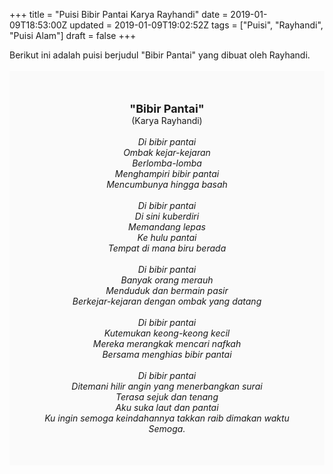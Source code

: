 +++
title = "Puisi Bibir Pantai Karya Rayhandi"
date = 2019-01-09T18:53:00Z
updated = 2019-01-09T19:02:52Z
tags = ["Puisi", "Rayhandi", "Puisi Alam"]
draft = false
+++

<div dir="ltr" style="text-align: left;" trbidi="on"><div style="text-align: justify;">Berikut ini adalah puisi berjudul "Bibir Pantai" yang dibuat oleh Rayhandi.</div><br /><div style="background: #FAFAFA; font-size: 14px; height: auto; margin: 0 auto; padding: 50px; text-align: center; width: auto;"><span style="font-size: 18px;"><b>"Bibir Pantai"</b></span><br />(Karya Rayhandi)<br /><br /><i>Di bibir pantai<br />Ombak kejar-kejaran<br />Berlomba-lomba<br />Menghampiri bibir pantai<br />Mencumbunya hingga basah<br /><br />Di bibir pantai<br />Di sini kuberdiri<br />Memandang lepas<br />Ke hulu pantai<br />Tempat di mana biru berada<br /><br />Di bibir pantai<br />Banyak orang merauh<br />Menduduk dan bermain pasir<br />Berkejar-kejaran dengan ombak yang datang<br /><br />Di bibir pantai<br />Kutemukan keong-keong kecil<br />Mereka merangkak mencari nafkah<br />Bersama menghias bibir pantai<br /><br />Di bibir pantai<br />Ditemani hilir angin yang menerbangkan surai<br />Terasa sejuk dan tenang<br />Aku suka laut dan pantai<br />Ku ingin semoga keindahannya takkan raib dimakan waktu<br />Semoga.<br /></i> </div></div>
